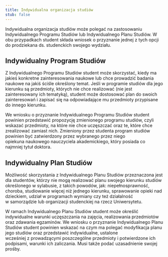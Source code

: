 ```yaml
---
title: Indywidualna organizacja studiów
stub: false
---
```

Indywidualna organizacja studiów może polegać na zastosowaniu Indywidualnego Programu Studiów lub Indywidualnego Planu Studiów. W obu przypadkach student składa wniosek o przyznanie jednej z tych opcji do prodziekana ds. studenckich swojego wydziału.

## Indywidualny Program Studiów

Z Indywidualnego Programu Studiów student może skorzystać, kiedy ma jakieś konkretne zainteresowania naukowe lub chce prowadzić badania naukowe na jakiś ściśle określony temat. Jeśli w programie studiów dla jego kierunku są przedmioty, których nie chce realizować (nie jest zainteresowany ich tematyką), student może dostosować plan do swoich zainteresowań i zapisać się na odpowiadające mu przedmioty przypisane do innego kierunku.

We wniosku o przyznanie Indywidualnego Programu Studiów student powinien przedstawić propozycję zmienionego programu studiów, czyli wskazać przedmioty, na które nie chce uczęszczać oraz te, które chce zrealizować zamiast nich. Zmieniony przez studenta program studiów powinien być zatwierdzony przez wybranego przez niego opiekuna naukowego nauczyciela akademickiego, który posiada co najmniej tytuł doktora.

## Indywidualny Plan Studiów

Możliwość skorzystania z Indywidualnego Planu Studiów przeznaczona jest dla studentów, którzy nie mogą realizować planu swojego kierunku studiów określonego w sylabusie, z takich powodów, jak: niepełnosprawność, choroba, studiowanie więcej niż jednego kierunku, sprawowanie opieki nad dzieckiem, udział w programach wymiany czy też działalność w samorządzie lub organizacji studenckiej na rzecz Uniwersytetu.

W ramach Indywidualnego Planu Studiów student może określić indywidualne warunki uczęszczania na zajęcia, realizowania przedmiotów oraz zdawania egzaminów. We wniosku o przyznanie Indywidualnego Planu Studiów student powinien wskazać na czym ma polegać modyfikacja planu jego studiów oraz przedstawić indywidualne, ustalone wcześniej z prowadzącymi poszczególne przedmioty i potwierdzone ich podpisami, warunki ich zaliczania. Musi także podać uzasadnienie swojej prośby.